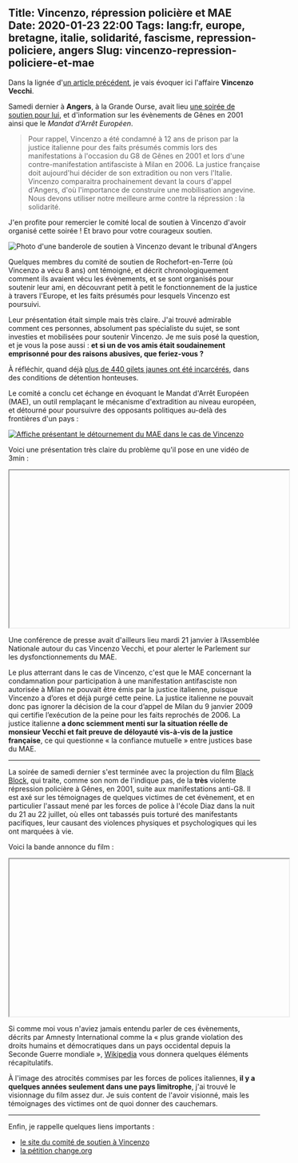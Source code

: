 Title: Vincenzo, répression policière et MAE
Date: 2020-01-23 22:00
Tags: lang:fr, europe, bretagne, italie, solidarité, fascisme, repression-policiere, angers
Slug: vincenzo-repression-policiere-et-mae
---
Dans la lignée d'[un article précédent](/soutien-a-vincenzo-vecchi.html), je vais évoquer ici l'affaire **Vincenzo Vecchi**.

Samedi dernier à **Angers**, à la Grande Ourse, avait lieu [une soirée de soutien pour lui](https://alter49.org/rv/5972),
et d'information sur les évènements de Gênes en 2001 ainsi que le _Mandat d'Arrêt Européen_.

>  Pour rappel, Vincenzo a été condamné à 12 ans de prison par la justice italienne pour des faits présumés commis lors des manifestations
> à l'occasion du G8 de Gênes en 2001 et lors d'une contre-manifestation antifasciste à Milan en 2006. La justice française doit aujourd'hui
> décider de son extradition ou non vers l'Italie. Vincenzo comparaitra prochainement devant la cours d'appel d'Angers, d'où l'importance
> de construire une mobilisation angevine. Nous devons utiliser notre meilleure arme contre la répression : la solidarité.

J'en profite pour remercier le comité local de soutien à Vincenzo d'avoir organisé cette soirée !
Et bravo pour votre courageux soutien.

![Photo d'une banderole de soutien à Vincenzo devant le tribunal d'Angers](images/2020/01/banderole-soutien-vincenzo-palais-justice-angers.jpg)

Quelques membres du comité de soutien de Rochefort-en-Terre (où Vincenzo a vécu 8 ans) ont témoigné, et décrit chronologiquement
comment ils avaient vécu les évènements, et se sont organisés pour soutenir leur ami,
en découvrant petit à petit le fonctionnement de la justice à travers l'Europe,
et les faits présumés pour lesquels Vincenzo est poursuivi.

Leur présentation était simple mais très claire.
J'ai trouvé admirable comment ces personnes, absolument pas spécialiste du sujet,
se sont investies et mobilisées pour soutenir Vincenzo.
Je me suis posé la question, et je vous la pose aussi :
**et si un de vos amis était soudainement emprisonné pour des raisons abusives, que feriez-vous ?**

À réfléchir, quand déjà [plus de 440 gilets jaunes ont été incarcérés](https://www.bastamag.net/gilets-jaunes-prisonniers-politique-colere-sociale-detention-justice),
dans des conditions de détention honteuses.

Le comité a conclu cet échange en évoquant le Mandat d'Arrêt Européen (MAE),
un outil remplaçant le mécanisme d'extradition au niveau européen,
et détourné pour poursuivre des opposants politiques au-delà des frontières d'un pays :

[![Affiche présentant le détournement du MAE dans le cas de Vincenzo](images/2020/01/affiche-MAE-dans-la-tourmente-726x1024.jpg)](images/2020/01/affiche-MAE-dans-la-tourmente-726x1024.jpg)

Voici une présentation très claire du problème qu'il pose en une vidéo de 3min :

<iframe width="560" height="315" src=""https://www.youtube.com/embed/a6zNArEatb4" allowfullscreen></iframe>

Une conférence de presse avait d'ailleurs lieu mardi 21 janvier à l’Assemblée Nationale autour du cas Vincenzo Vecchi,
et pour alerter le Parlement sur les dysfonctionnements du MAE.

Le plus atterrant dans le cas de Vincenzo,
c'est que le MAE concernant la condamnation pour participation à une manifestation antifasciste non autorisée à Milan
ne pouvait être émis par la justice italienne, puisque Vincenzo a d’ores et déjà purgé cette peine.
La justice italienne ne pouvait donc pas ignorer la décision de la cour d’appel de Milan du 9 janvier 2009 qui certifie l’exécution de la peine pour les faits reprochés de 2006.
La justice italienne **a donc sciemment menti sur la situation réelle de monsieur Vecchi et fait preuve de déloyauté vis-à-vis de la justice française**,
ce qui questionne « la confiance mutuelle » entre justices base du MAE.

---

La soirée de samedi dernier s'est terminée avec la projection du film [Black Block](https://www.imdb.com/title/tt2009436/),
qui traite, comme son nom de l'indique pas, de la **très** violente répression policière à Gênes, en 2001, suite aux manifestations anti-G8.
Il est axé sur les témoignages de quelques victimes de cet évènement,
et en particulier l'assaut mené par les forces de police à l'école Diaz dans la nuit du 21 au 22 juillet,
où elles ont tabassés puis torturé des manifestants pacifiques, leur causant des violences physiques et psychologiques qui les ont marquées à vie.

Voici la bande annonce du film :

<iframe width="560" height="315" src=""https://www.youtube.com/embed/ZKLjeBM-ZXk&t=13" allowfullscreen></iframe>

Si comme moi vous n'aviez jamais entendu parler de ces évènements,
décrits par Amnesty International comme la « plus grande violation des droits humains et démocratiques dans un pays occidental depuis la Seconde Guerre mondiale »,
[Wikipedia](https://fr.wikipedia.org/wiki/%C3%89meutes_anti-G8_de_G%C3%AAnes_de_2001) vous donnera quelques éléments récapitulatifs.

À l'image des atrocités commises par les forces de polices italiennes,
**il y a quelques années seulement dans une pays limitrophe**,
j'ai trouvé le visionnage du film assez dur.
Je suis content de l'avoir visionné, mais les témoignages des victimes ont de quoi donner des cauchemars.

---

Enfin, je rappelle quelques liens importants :

- [le site du comité de soutien à Vincenzo](https://www.comite-soutien-vincenzo.org)
- [la pétition change.org](https://www.change.org/p/soci%C3%A9t%C3%A9-civile-libert%C3%A9-pour-vincenzo-vecchi?recruiter=993659191&recruited_by_id=2cceeeb0-c2bc-11e9-9d01-efeb0a57e58f&utm_source=share_petition&utm_medium=copylink&utm_campaign=petition_dashboard&utm_content=bandit-starter_cl_share_content_fr-fr%3Av5)
